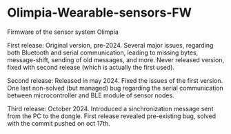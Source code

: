 # Olimpia-Wearable-sensors-FW
Firmware of the sensor system Olimpia

First release:
Original version, pre-2024. Several major issues, regarding both Bluetooth and serial communication, leading to missing bytes, message-shift, sending of old messages, and more.
Never released version, fixed with second release (which is actually the first used).

Second release:
Released in may 2024. Fixed the issues of the first version. One last non-solved (but managed) bug regarding the serial communication between microcontroller and BLE module of sensor nodes.

Third release:
October 2024. Introduced a sinchronization message sent from the PC to the dongle. First release revealed pre-existing bug, solved with the commit pushed on oct 17th.
